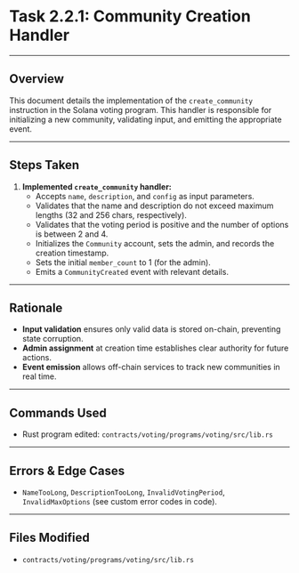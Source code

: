 # Task 2.2.1: Community Creation Handler

---

## Overview
This document details the implementation of the `create_community` instruction in the Solana voting program. This handler is responsible for initializing a new community, validating input, and emitting the appropriate event.

---

## Steps Taken
1. **Implemented `create_community` handler:**
    - Accepts `name`, `description`, and `config` as input parameters.
    - Validates that the name and description do not exceed maximum lengths (32 and 256 chars, respectively).
    - Validates that the voting period is positive and the number of options is between 2 and 4.
    - Initializes the `Community` account, sets the admin, and records the creation timestamp.
    - Sets the initial `member_count` to 1 (for the admin).
    - Emits a `CommunityCreated` event with relevant details.

---

## Rationale
- **Input validation** ensures only valid data is stored on-chain, preventing state corruption.
- **Admin assignment** at creation time establishes clear authority for future actions.
- **Event emission** allows off-chain services to track new communities in real time.

---

## Commands Used
- Rust program edited: `contracts/voting/programs/voting/src/lib.rs`

---

## Errors & Edge Cases
- `NameTooLong`, `DescriptionTooLong`, `InvalidVotingPeriod`, `InvalidMaxOptions` (see custom error codes in code).

---

## Files Modified
- `contracts/voting/programs/voting/src/lib.rs` 